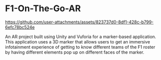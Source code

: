 # F1-On-The-Go-AR

https://github.com/user-attachments/assets/823737d0-8df1-428c-b799-6efc78bc524e

An AR project built using Unity and Vuforia for a marker-based application. This application uses a 3D marker that allows users to get an immersive infotainment experience of getting to know different teams of the F1 roster by having different elements pop up on different faces of the marker.

